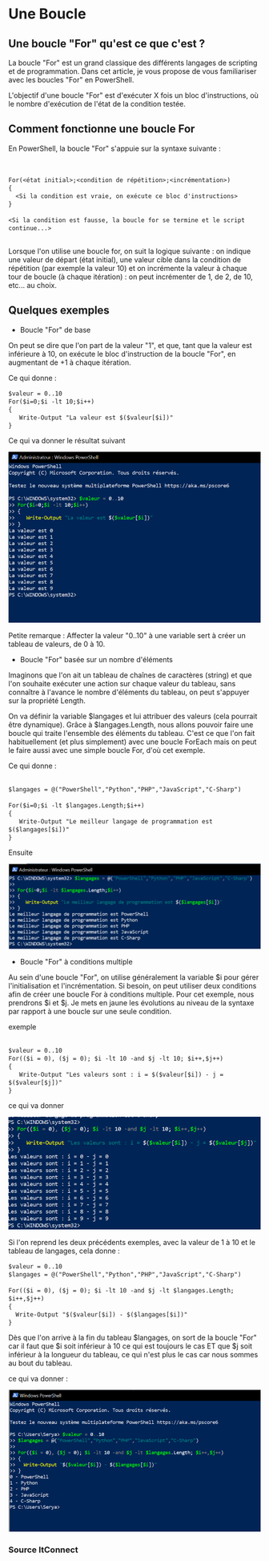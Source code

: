 # Une Boucle 

## Une boucle "For" qu'est ce que c'est ?

La boucle "For" est un grand classique des différents langages de scripting et de programmation. Dans cet article, je vous propose de vous familiariser avec les boucles "For" en PowerShell.

L'objectif d'une boucle "For" est d'exécuter X fois un bloc d'instructions, où le nombre d'exécution de l'état de la condition testée.

## Comment fonctionne une boucle For 

En PowerShell, la boucle "For" s'appuie sur la syntaxe suivante : 

```  


For(<état initial>;<condition de répétition>;<incrémentation>)
{
  <Si la condition est vraie, on exécute ce bloc d'instructions>
}

<Si la condition est fausse, la boucle for se termine et le script continue...> 


```

Lorsque l'on utilise une boucle for, on suit la logique suivante : on indique une valeur de départ (état initial), une valeur cible dans la condition de répétition (par exemple la valeur 10) et on incrémente la valeur à chaque tour de boucle (à chaque itération) : on peut incrémenter de 1, de 2, de 10, etc... au choix.

## Quelques exemples 

* Boucle "For" de base 

On peut se dire que l'on part de la valeur "1", et que, tant que la valeur est inférieure à 10, on exécute le bloc d'instruction de la boucle "For", en augmentant de +1 à chaque itération.

Ce qui donne :

``` 
$valeur = 0..10
For($i=0;$i -lt 10;$i++) 
{ 
   Write-Output "La valeur est $($valeur[$i])" 
} 

``` 
Ce qui va donner le résultat suivant 

![capture6](https://github.com/YasserSeryas/Linux/blob/main/Powershell%20capture/Capture%206.PNG)

Petite remarque : Affecter la valeur "0..10" à une variable sert à créer un tableau de valeurs, de 0 à 10.  

* Boucle "For" basée sur un nombre d'éléments

Imaginons que l'on ait un tableau de chaînes de caractères (string) et que l'on souhaite exécuter une action sur chaque valeur du tableau, sans connaître à l'avance le nombre d'éléments du tableau, on peut s'appuyer sur la propriété Length.

On va définir la variable $langages et lui attribuer des valeurs (cela pourrait être dynamique). Grâce à $langages.Length, nous allons pouvoir faire une boucle qui traite l'ensemble des éléments du tableau. C'est ce que l'on fait habituellement (et plus simplement) avec une boucle ForEach mais on peut le faire aussi avec une simple boucle For, d'où cet exemple.

Ce qui donne :

```

$langages = @("PowerShell","Python","PHP","JavaScript","C-Sharp")

For($i=0;$i -lt $langages.Length;$i++) 
{ 
   Write-Output "Le meilleur langage de programmation est $($langages[$i])"
}

```
Ensuite 

![capture7](https://github.com/YasserSeryas/Linux/blob/main/Powershell%20capture/Capture%207.PNG)

* Boucle "For" à conditions multiple

Au sein d'une boucle "For", on utilise généralement la variable $i pour gérer l'initialisation et l'incrémentation. Si besoin, on peut utiliser deux conditions afin de créer une boucle For à conditions multiple. Pour cet exemple, nous prendrons $i et $j. Je mets en jaune les évolutions au niveau de la syntaxe par rapport à une boucle sur une seule condition.

exemple 

```

$valeur = 0..10
For(($i = 0), ($j = 0); $i -lt 10 -and $j -lt 10; $i++,$j++)
{
   Write-Output "Les valeurs sont : i = $($valeur[$i]) - j = $($valeur[$j])"
}

``` 

ce qui va donner 

![capture8](https://github.com/YasserSeryas/Linux/blob/main/Powershell%20capture/Capture8.PNG)

Si l'on reprend les deux précédents exemples, avec la valeur de 1 à 10 et le tableau de langages, cela donne :

```
$valeur = 0..10
$langages = @("PowerShell","Python","PHP","JavaScript","C-Sharp")

For(($i = 0), ($j = 0); $i -lt 10 -and $j -lt $langages.Length; $i++,$j++)
{
  Write-Output "$($valeur[$i]) - $($langages[$i])"
}

```

Dès que l'on arrive à la fin du tableau $langages, on sort de la boucle "For" car il faut que $i soit inférieur à 10 ce qui est toujours le cas ET que $j soit inférieur à la longueur du tableau, ce qui n'est plus le cas car nous sommes au bout du tableau.


ce qui va donner : 

![capture9](https://github.com/YasserSeryas/Linux/blob/main/Powershell%20capture/Capture9.PNG)

### Source ItConnect

